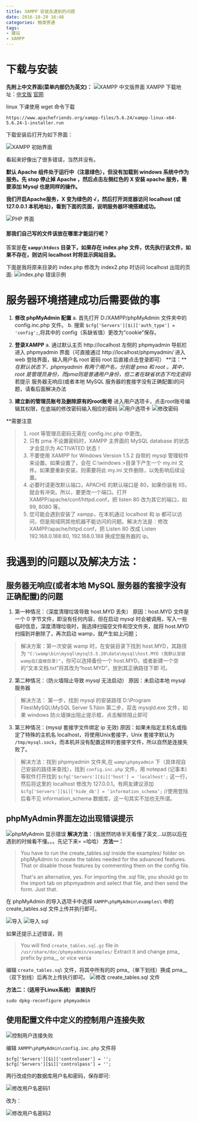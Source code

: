 ```yaml
---
title: XAMPP 安装及遇到的问题
date: 2016-10-20 16:48
categories: 触类旁通
tags: 
- 建站
- XAMPP
---
```


# 下载与安装 #
**先附上中文界面(菜单内部仍为英文)：**
![XAMPP 中文版界面](http://wx2.sinaimg.cn/mw690/a6e9cb00ly1fdiwv3as6aj20kp0d9tba.jpg)
XAMPP 下载地址：[中文版][1] [官网][2]

[1]: http://www.xampps.com
[2]: http://www.xampp.org

linux 下课使用 wget 命令下载
    
    https://www.apachefriends.org/xampp-files/5.6.24/xampp-linux-x64-5.6.24-1-installer.run

下载安装后打开为如下界面：

![XAMPP 初始界面](http://wx4.sinaimg.cn/mw690/a6e9cb00ly9fdiwz8xrcxj20fa05hjte.jpg)

看起来好像出了很多错误，当然并没有。

**默认 Apache 组件处于运行中（注意绿色），但没有加载到 windows 系统中作为服务。先 stop 停止掉 Apache ，然后点击左侧红色的 X 安装 apache 服务，需要添加 Mysql 也是同样的操作。**

**我们开启Apache服务，X 变为绿色的 √，然后打开浏览器访问 localhost (或 127.0.0.1 本机地址)，看到下面的页面，说明服务器环境搭建成功。**

![PHP 界面](http://wx4.sinaimg.cn/mw690/a6e9cb00ly1fdix261yk9j20go0kptb7.jpg)

#### 那我们自己写的文件该放在哪里才能运行呢？ ####

答案是**在 `xampp\htdocs` 目录下，如果存在 index.php 文件，优先执行该文件，如果不存在，则访问 localhost 时将显示网站目录。**

下面是我将原来目录的 index.php 修改为 index2.php 时访问 localhost 出现的页面:
![index.php 错误示例](http://wx2.sinaimg.cn/mw690/a6e9cb00ly1fdix5hsu2aj20e50cx75l.jpg)

# 服务器环境搭建成功后需要做的事 #

1. **修改 phpMyAdmin 配置**
a. 首先打开 D:/XAMPP/phpMyAdmin 文件夹中的 config.inc.php 文件。
b. 搜索 `$cfg['Servers'][$i]['auth_type'] = 'config';`,将其中的 config（系缺省值）更改为“cookie”保存。

2. **登录XAMPP**
a. 通过默认主页 http://localhost 左侧的 phpmyadmin 导航栏进入 phpmyadmin 界面（可直接通过 http://localhost/phpmyadmin/ 进入 web 登陆界面，输入用户名 root 密码 root 后直接点击登录即可）
**注：***在默认状态下，phpmyadmin 有两个用户名，分别是 pma 和 root 。其中，root 是管理员身份，而pma则是普通用户身份，但二者在缺省状态下均无密码*
若提示 服务器无响应(或者本地 MySQL 服务器的套接字没有正确配置)的问题，请看后面解决办法

3. **建立新的管理员账号及删除原有的root账号**
进入用户选项卡，点击root账号编辑其权限，在底端的修改密码输入相应的密码
![用户选项卡](http://wx3.sinaimg.cn/mw690/a6e9cb00ly1fdixbym4g9j20y00hjtbp.jpg)
![修改密码](http://wx3.sinaimg.cn/mw690/a6e9cb00ly1fdixcnissej20nt08egm2.jpg)

**需要注意
>1. root 等管理员密码无需在 config.inc.php 中更改。
>2. 只有 pma 不设置密码时，XAMPP 主界面的 MySQL database 的状态才会显示为 ACTIVATED 状态！
>3. 不要使用 XAMPP for Windows Version 1.5.2 自带的 mysql 管理软件来设置。如果设置了，会在 C:\windows >目录下产生一个 my.ini 文件。如果要重新安装，则需要将此 my.ini 文件删除，以免影响后续设置。
>4. 必要时请更改默认端口，APACHE 的默认端口是 80，如果你装有 IIS，就会有冲突。所以，要更改一个端口。打开 XAMPP/apache/conf/httpd.conf，把 listen 80 改为其它的端口，如 99, 8080 等。
>5. 您可能会遇到安装了 xampp，在本机通过 localhost 和 ip 都可以访问，但是局域网其他机器不能访问的问题。解决方法是：修改 XAMPP/apache/httpd.conf，把 Listen 80 改成 Listen 192.168.0.188:80, 192.168.0.188 换成您服务器的 ip。

# 我遇到的问题以及解决方法： #
## 服务器无响应(或者本地 MySQL 服务器的套接字没有正确配置)的问题 ##
1. 第一种情况：（深度清理垃圾导致 host.MYD 丢失）
原因：host.MYD 文件是一个 0 字节文件，即没有任何内容，但在启动 mysql 时会被调用，写入一些临时信息，深度清理垃圾时，我选择扫描空文件和空文件夹，就将 host.MYD 扫描到并删除了，再次启动 wamp，就产生如上问题；
>解决方案：第一次安装 wamp 时，在安装目录下找到 host.MYD，其路径为 `"C:\wamp\bin\mysql\mysql5.5.20\data\mysql\host.MYD (我默认安装wamp在C盘根目录)"`，你可以选择备份一个 host.MYD，或者新建一个空的“文本文档.txt”将其改为“host.MYD”，放到其正确路径下即           可。
 
2. 第二种情况：（防火墙阻止导致 mysql 无法启动）
原因：未启动本地 mysql 服务器
>解决方法：
        第一步，找到 mysql 的安装路径 D:\Program Files\MySQL\MySQL Server 5.1\bin
        第二步，双击 mysqld.exe 文件，如果 windows 防火墙弹出阻止提示框，点击解除阻止即可

3. 第三种情况：(mysql 套接字文件绑定 ip 无效)
原因：如果未指定主机名或指定了特殊的主机名 localhost，将使用Unix套接字，Unix 套接字默认为 `/tmp/mysql.sock`，而本机并没有配置这样的套接字文件，所以自然是连接失败了。
>解决方法：找到 phpmyadmin 文件夹,在 `wamp\phpmyadmin` 下（具体视自己安装的路径来查找），找到 `config.inc.php` 文件，用 notepad (记事本)等软件打开找到 `$cfg['Servers'][$i]['host'] = 'localhost';` 这一行，然后将这里的 localhost 修改为 127.0.0.1。有网友建议添加 `$cfg['Servers'][$i]['hide_db'] = ‘information_schema’;` //使用登陆后看不见 information_schema 数据库，这一句其实不加也无所谓。

## phpMyAdmin界面左边出现错误提示 ##
![phpMyAdmin 显示错误](http://wx4.sinaimg.cn/mw690/a6e9cb00ly1fdixhm6ecxj205g0b3aam.jpg)
**解决方法**：（我居然吭哧半天看懂了英文...以防以后在遇到的时候看不懂。。。先记下来= =哈哈）
**方法一：**
>You have to run the create_tables.sql inside the examples/ folder on phpMyAdmin to create the tables needed for the advanced features. That or disable those features by commenting them on the config file.
>
>That's an alternative, yes. For importing the .sql file, you should go to the import tab on phpmyadmin and select that file, and then send the form. Just that.

在 phpMyAdmin 的导入选项卡中选择 `XAMPP\phpMyAdmin\examples\` 中的 create_tables.sql 文件上传并执行即可。

![导入](http://wx1.sinaimg.cn/mw690/a6e9cb00ly1fdixjf50fej20op0jctah.jpg)
![导入 sql](http://wx3.sinaimg.cn/mw690/a6e9cb00ly1fdixk0jwyij207906hglv.jpg)

如果还提示上述错误，则
>You will find `create_tables.sql.gz` file in `/usr/share/doc/phpmyadmin/examples/`
Extract it and change pma_ prefix by pma__ or vice versa

编辑 `create_tables.sql` 文件，将其中所有的的 pma_（单下划线）换成 pma__（双下划线）后再次上传执行即可。
![修改 create_tables.sql 文件](http://wx2.sinaimg.cn/mw690/a6e9cb00ly1fdixv68ldsj20ts0ppaeo.jpg)

**方法二：（适用于Linux系统）**
**直接执行**

    sudo dpkg-reconfigure phpmyadmin

## 使用配置文件中定义的控制用户连接失败 ##

![控制用户连接失败](http://wx4.sinaimg.cn/mw690/a6e9cb00ly1fdixwrinafj207p01cq2t.jpg)

编辑 `XAMPP\phpMyAdmin\config.inc.php` 文件将

    $cfg['Servers'][$i]['controluser'] = '';
    $cfg['Servers'][$i]['controlpass'] = '';

两行改成你的数据库用户名和密码，保存即可:

![修改用户名密码1](http://wx1.sinaimg.cn/mw690/a6e9cb00ly1fdixz16ff0j20a201aq2w.jpg)

改为：

![修改用户名密码2](http://wx3.sinaimg.cn/mw690/a6e9cb00ly1fdixzryyvdj20a701baa0.jpg)